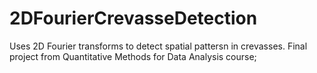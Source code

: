# 2DFourierCrevasseDetection
Uses 2D Fourier transforms to detect spatial pattersn in crevasses. Final project from Quantitative Methods for Data Analysis course; 
